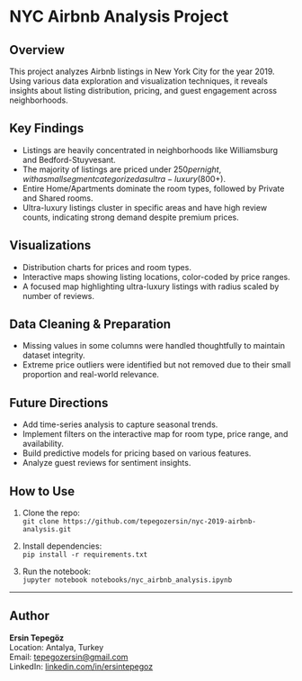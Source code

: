 # NYC Airbnb Analysis Project

## Overview
This project analyzes Airbnb listings in New York City for the year 2019. Using various data exploration and visualization techniques, it reveals insights about listing distribution, pricing, and guest engagement across neighborhoods.

## Key Findings
- Listings are heavily concentrated in neighborhoods like Williamsburg and Bedford-Stuyvesant.
- The majority of listings are priced under $250 per night, with a small segment categorized as ultra-luxury ($800+).
- Entire Home/Apartments dominate the room types, followed by Private and Shared rooms.
- Ultra-luxury listings cluster in specific areas and have high review counts, indicating strong demand despite premium prices.

## Visualizations
- Distribution charts for prices and room types.
- Interactive maps showing listing locations, color-coded by price ranges.
- A focused map highlighting ultra-luxury listings with radius scaled by number of reviews.

## Data Cleaning & Preparation
- Missing values in some columns were handled thoughtfully to maintain dataset integrity.
- Extreme price outliers were identified but not removed due to their small proportion and real-world relevance.

## Future Directions
- Add time-series analysis to capture seasonal trends.
- Implement filters on the interactive map for room type, price range, and availability.
- Build predictive models for pricing based on various features.
- Analyze guest reviews for sentiment insights.

## How to Use
1. Clone the repo:  
   `git clone https://github.com/tepegozersin/nyc-2019-airbnb-analysis.git`

2. Install dependencies:  
   `pip install -r requirements.txt`

3. Run the notebook:  
   `jupyter notebook notebooks/nyc_airbnb_analysis.ipynb`

---
## Author

**Ersin Tepegöz**  
Location: Antalya, Turkey  
Email: tepegozersin@gmail.com  
LinkedIn: [linkedin.com/in/ersintepegoz](https://www.linkedin.com/in/ersin-tepeg%C3%B6z-8710ab366/)  

